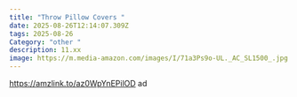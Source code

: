 ```yaml
---
title: "Throw Pillow Covers "
date: 2025-08-26T12:14:07.309Z
tags: 2025-08-26
Category: "other "
description: 11.xx
image: https://m.media-amazon.com/images/I/71a3Ps9o-UL._AC_SL1500_.jpg
---
```

https://amzlink.to/az0WpYnEPilOD  ad
